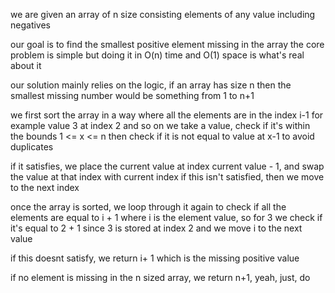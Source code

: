 we are given an array of n size consisting elements of any value including negatives

our goal is to find the smallest positive element missing in the array
the core problem is simple but doing it in O(n) time and O(1) space is what's real about it

our solution mainly relies on the logic,
if an array has size n
then the smallest missing number would be something from 1 to n+1

we first sort the array in a way where all the elements are in the index i-1
for example value 3 at index 2 and so on
we take a value, check if it's within the bounds 1 <= x <= n
then check if it is not equal to value at x-1 to avoid duplicates

if it satisfies, we place the current value at index current value - 1, and swap the value at that index with current index
if this isn't satisfied, then we move to the next index

once the array is sorted,
we loop through it again to check if all the elements are equal to i + 1 where i is the element value,
so for 3 we check if it's equal to 2 + 1 since 3 is stored at index 2
and we move i to the next value

if this doesnt satisfy, we return i+ 1 which is the missing positive value

if no element is missing in the n sized array, we return n+1, yeah, just, do
